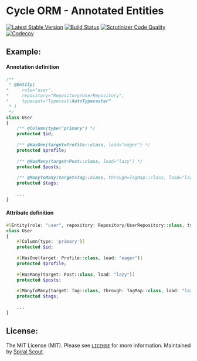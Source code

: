 # Cycle ORM - Annotated Entities
[![Latest Stable Version](https://poser.pugx.org/cycle/annotated/version)](https://packagist.org/packages/cycle/annotated)
[![Build Status](https://github.com/cycle/annotated/workflows/build/badge.svg)](https://github.com/cycle/annotated/actions)
[![Scrutinizer Code Quality](https://scrutinizer-ci.com/g/cycle/annotated/badges/quality-score.png?b=master)](https://scrutinizer-ci.com/g/cycle/annotated/?branch=master)
[![Codecov](https://codecov.io/gh/cycle/annotated/graph/badge.svg)](https://codecov.io/gh/cycle/annotated)

Example:
--------

#### Annotation definition

```php
/**
 * @Entity(
*     role="user",
*     repository="Repository/UserRepository",
*     typecast="Typecast\AutoTypecaster"
 * )
 */
class User
{
    /** @Column(type="primary") */
    protected $id;
    
    /** @HasOne(target=Profile::class, load="eager") */
    protected $profile;
    
    /** @HasMany(target=Post::class, load="lazy") */
    protected $posts;
   
    /** @ManyToMany(target=Tag::class, through=TagMap::class, load="lazy", collection="Collection\BaseCollection") */
    protected $tags;
    
    ...
}
```

#### Attribute definition

```php
#[Entity(role: "user", repository: Repository/UserRepository::class, typecast: Typecast\Typecaster::class)]
class User
{
    #[Column(type: 'primary')]
    protected $id;
    
    #[HasOne(target: Profile::class, load: "eager")]
    protected $profile;
    
    #[HasMany(target: Post::class, load: "lazy")]
    protected $posts;
   
    #[ManyToMany(target: Tag::class, through: TagMap::class, load: "lazy", collection: Collection\BaseCollection::class)]
    protected $tags;
    
    ...
}
```

License:
--------
The MIT License (MIT). Please see [`LICENSE`](./LICENSE) for more information. Maintained by [Spiral Scout](https://spiralscout.com).
